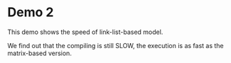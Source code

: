 Demo 2
====
This demo shows the speed of link-list-based model.

We find out that the compiling is still SLOW, the execution is as fast as the matrix-based version.